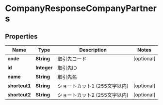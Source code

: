 

# CompanyResponseCompanyPartners


## Properties

Name | Type | Description | Notes
------------ | ------------- | ------------- | -------------
**code** | **String** | 取引先コード |  [optional]
**id** | **Integer** | 取引先ID | 
**name** | **String** | 取引先名 | 
**shortcut1** | **String** | ショートカット1 (255文字以内) |  [optional]
**shortcut2** | **String** | ショートカット2 (255文字以内) |  [optional]



